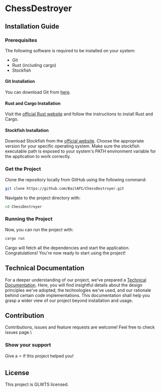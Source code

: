 # ChessDestroyer
## Installation Guide
### Prerequisites
The following software is required to be installed on your system:
- Git
- Rust (including cargo)
- Stockfish
#### Git Installation
You can download Git from [here](https://git-scm.com/downloads).
#### Rust and Cargo Installation
Visit the [official Rust website](https://www.rust-lang.org/tools/install) and follow the instructions to install Rust and Cargo.
#### Stockfish Installation
Download Stockfish from the [official website](https://stockfishchess.org/download/).
Choose the appropriate version for your specific operating system.
Make sure the stockfish executable path is exposed to your system's PATH environment variable for the application to work correctly.
### Get the Project
Clone the repository locally from GitHub using the following command:
```bash
git clone https://github.com/BaitAPI/ChessDestroyer.git
```
Navigate to the project directory with:
```bash
cd ChessDestroyer
```
### Running the Project
Now, you can run the project with:
```bash
cargo run
```
Cargo will fetch all the dependencies and start the application.\
Congratulations! You're now ready to start using the project!
## Technical Documentation
For a deeper understanding of our project, we've prepared a [Technical Documentation](https://github.com/BaitAPI/ChessDestroyer/blob/main/technical_documentation.md). Here, you will find insightful details about the design principles we've adopted, the technologies we've used, and our rationale behind certain code implementations. This documentation shall help you grasp a wider view of our project beyond installation and usage.
## Contribution
Contributions, issues and feature requests are welcome! Feel free to check issues page.\
### Show your support
Give a ⭐️ if this project helped you!
## License
This project is GLWTS licensed.

